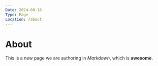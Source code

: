 ```yaml
---
Date: 2024-08-16
Type: Page
Location: /about
---
```


# About

This is a new page we are authoring in _Markdown_, which is **awesome**.
